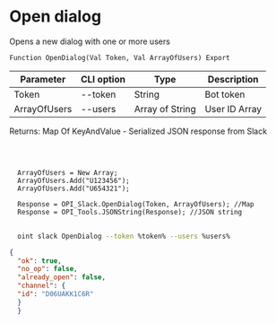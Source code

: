 ﻿---
sidebar_position: 1
---

# Open dialog
 Opens a new dialog with one or more users



`Function OpenDialog(Val Token, Val ArrayOfUsers) Export`

  | Parameter | CLI option | Type | Description |
  |-|-|-|-|
  | Token | --token | String | Bot token |
  | ArrayOfUsers | --users | Array of String | User ID Array |

  
  Returns:  Map Of KeyAndValue - Serialized JSON response from Slack

<br/>




```bsl title="Code example"
  
  ArrayOfUsers = New Array;
  ArrayOfUsers.Add("U123456");
  ArrayOfUsers.Add("U654321");
  
  Response = OPI_Slack.OpenDialog(Token, ArrayOfUsers); //Map
  Response = OPI_Tools.JSONString(Response); //JSON string
```



```sh title="CLI command example"
    
  oint slack OpenDialog --token %token% --users %users%

```

```json title="Result"
{
  "ok": true,
  "no_op": false,
  "already_open": false,
  "channel": {
  "id": "D06UAKK1C6R"
  }
  }
```
